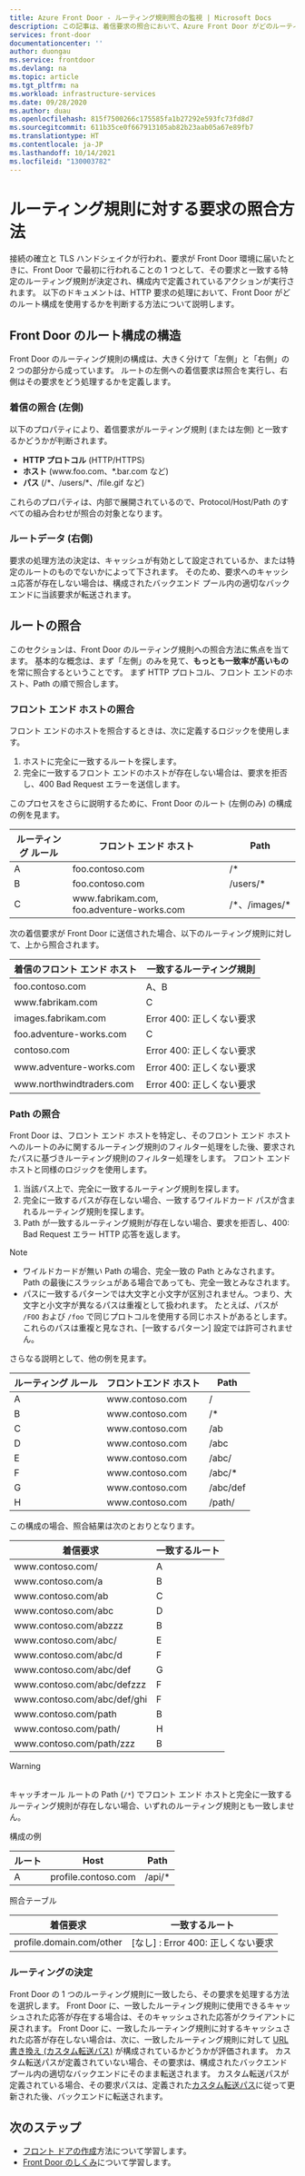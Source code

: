 ```yaml
---
title: Azure Front Door - ルーティング規則照合の監視 | Microsoft Docs
description: この記事は、着信要求の照合において、Azure Front Door がどのルーティング規則を使用するかを理解するためのものです。
services: front-door
documentationcenter: ''
author: duongau
ms.service: frontdoor
ms.devlang: na
ms.topic: article
ms.tgt_pltfrm: na
ms.workload: infrastructure-services
ms.date: 09/28/2020
ms.author: duau
ms.openlocfilehash: 815f7500266c175585fa1b27292e593fc73fd8d7
ms.sourcegitcommit: 611b35ce0f667913105ab82b23aab05a67e89fb7
ms.translationtype: HT
ms.contentlocale: ja-JP
ms.lasthandoff: 10/14/2021
ms.locfileid: "130003782"
---
```

# <a name="how-requests-are-matched-to-a-routing-rule"></a>ルーティング規則に対する要求の照合方法

接続の確立と TLS ハンドシェイクが行われ、要求が Front Door 環境に届いたときに、Front Door で最初に行われることの 1 つとして、その要求と一致する特定のルーティング規則が決定され、構成内で定義されているアクションが実行されます。 以下のドキュメントは、HTTP 要求の処理において、Front Door がどのルート構成を使用するかを判断する方法について説明します。

## <a name="structure-of-a-front-door-route-configuration"></a>Front Door のルート構成の構造
Front Door のルーティング規則の構成は、大きく分けて「左側」と「右側」の 2 つの部分から成っています。 ルートの左側への着信要求は照合を実行し、右側はその要求をどう処理するかを定義します。

### <a name="incoming-match-left-hand-side"></a>着信の照合 (左側)
以下のプロパティにより、着信要求がルーティング規則 (または左側) と一致するかどうかが判断されます。

* **HTTP プロトコル** (HTTP/HTTPS)
* **ホスト** (www\.foo.com、\*.bar.com など)
* **パス** (/\*、/users/\*、/file.gif など)

これらのプロパティは、内部で展開されているので、Protocol/Host/Path のすべての組み合わせが照合の対象となります。

### <a name="route-data-right-hand-side"></a>ルートデータ (右側)
要求の処理方法の決定は、キャッシュが有効として設定されているか、または特定のルートのものでないかによって下されます。 そのため、要求へのキャッシュ応答が存在しない場合は、構成されたバックエンド プール内の適切なバックエンドに当該要求が転送されます。

## <a name="route-matching"></a>ルートの照合
このセクションは、Front Door のルーティング規則への照合方法に焦点を当てます。 基本的な概念は、まず「左側」のみを見て、**もっとも一致率が高いもの** を常に照合するということです。  まず HTTP プロトコル、フロント エンドのホスト、Path の順で照合します。

### <a name="frontend-host-matching"></a>フロント エンド ホストの照合
フロント エンドのホストを照合するときは、次に定義するロジックを使用します。

1. ホストに完全に一致するルートを探します。
2. 完全に一致するフロント エンドのホストが存在しない場合は、要求を拒否し、400 Bad Request エラーを送信します。

このプロセスをさらに説明するために、Front Door のルート (左側のみ) の構成の例を見ます。

| ルーティング ルール | フロント エンド ホスト | Path |
|-------|--------------------|-------|
| A | foo.contoso.com | /\* |
| B | foo.contoso.com | /users/\* |
| C | www\.fabrikam.com, foo.adventure-works.com  | /\*、/images/\* |

次の着信要求が Front Door に送信された場合、以下のルーティング規則に対して、上から照合されます。

| 着信のフロント エンド ホスト | 一致するルーティング規則 |
|---------------------|---------------|
| foo.contoso.com | A、B |
| www\.fabrikam.com | C |
| images.fabrikam.com | Error 400: 正しくない要求 |
| foo.adventure-works.com | C |
| contoso.com | Error 400: 正しくない要求 |
| www\.adventure-works.com | Error 400: 正しくない要求 |
| www\.northwindtraders.com | Error 400: 正しくない要求 |

### <a name="path-matching"></a>Path の照合
Front Door は、フロント エンド ホストを特定し、そのフロント エンド ホストへのルートのみに関するルーティング規則のフィルター処理をした後、要求されたパスに基づきルーティング規則のフィルター処理をします。 フロント エンド ホストと同様のロジックを使用します。

1. 当該パス上で、完全に一致するルーティング規則を探します。
2. 完全に一致するパスが存在しない場合、一致するワイルドカード パスが含まれるルーティング規則を探します。
3. Path が一致するルーティング規則が存在しない場合、要求を拒否し、400: Bad Request エラー HTTP 応答を返します。

>[!NOTE]
> * ワイルドカードが無い Path の場合、完全一致の Path とみなされます。 Path の最後にスラッシュがある場合であっても、完全一致とみなされます。
> * パスに一致するパターンでは大文字と小文字が区別されません。つまり、大文字と小文字が異なるパスは重複として扱われます。 たとえば、パスが `/FOO` および `/foo` で同じプロトコルを使用する同じホストがあるとします。 これらのパスは重複と見なされ、[一致するパターン] 設定では許可されません。
> 

さらなる説明として、他の例を見ます。

| ルーティング ルール | フロントエンド ホスト    | Path     |
|-------|---------|----------|
| A     | www\.contoso.com | /        |
| B     | www\.contoso.com | /\*      |
| C     | www\.contoso.com | /ab      |
| D     | www\.contoso.com | /abc     |
| E     | www\.contoso.com | /abc/    |
| F     | www\.contoso.com | /abc/\*  |
| G     | www\.contoso.com | /abc/def |
| H     | www\.contoso.com | /path/   |

この構成の場合、照合結果は次のとおりとなります。

| 着信要求    | 一致するルート |
|---------------------|---------------|
| www\.contoso.com/            | A             |
| www\.contoso.com/a           | B             |
| www\.contoso.com/ab          | C             |
| www\.contoso.com/abc         | D             |
| www\.contoso.com/abzzz       | B             |
| www\.contoso.com/abc/        | E             |
| www\.contoso.com/abc/d       | F             |
| www\.contoso.com/abc/def     | G             |
| www\.contoso.com/abc/defzzz  | F             |
| www\.contoso.com/abc/def/ghi | F             |
| www\.contoso.com/path        | B             |
| www\.contoso.com/path/       | H             |
| www\.contoso.com/path/zzz    | B             |

>[!WARNING]
> </br> キャッチオール ルートの Path (`/*`) でフロント エンド ホストと完全に一致するルーティング規則が存在しない場合、いずれのルーティング規則とも一致しません。
>
> 構成の例
>
> | ルート | Host             | Path    |
> |-------|------------------|---------|
> | A     | profile.contoso.com | /api/\* |
>
> 照合テーブル
>
> | 着信要求       | 一致するルート |
> |------------------------|---------------|
> | profile.domain.com/other | [なし] : Error 400: 正しくない要求 |

### <a name="routing-decision"></a>ルーティングの決定

Front Door の 1 つのルーティング規則に一致したら、その要求を処理する方法を選択します。 Front Door に、一致したルーティング規則に使用できるキャッシュされた応答が存在する場合は、そのキャッシュされた応答がクライアントに戻されます。 Front Door に、一致したルーティング規則に対するキャッシュされた応答が存在しない場合は、次に、一致したルーティング規則に対して [URL 書き換え (カスタム転送パス)](front-door-url-rewrite.md) が構成されているかどうかが評価されます。 カスタム転送パスが定義されていない場合、その要求は、構成されたバックエンド プール内の適切なバックエンドにそのまま転送されます。 カスタム転送パスが定義されている場合、その要求パスは、定義された[カスタム転送パス](front-door-url-rewrite.md)に従って更新された後、バックエンドに転送されます。

## <a name="next-steps"></a>次のステップ

- [フロント ドアの作成](quickstart-create-front-door.md)方法について学習します。
- [Front Door のしくみ](front-door-routing-architecture.md)について学習します。
